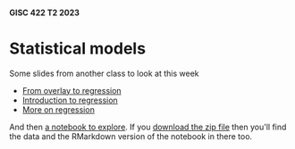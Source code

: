 #### GISC 422 T2 2023
# Statistical models
Some slides from another class to look at this week

+ [From overlay to regression](https://dosull.github.io/Geog315/slides/from-overlay-to-regression/)
+ [Introduction to regression](https://dosull.github.io/Geog315/slides/regression/)
+ [More on regression](https://dosull.github.io/Geog315/slides/more-on-regression/)

And then [a notebook to explore](statistical-models.md). If you [download the zip file](statistical-models.zip?raw=true) then you'll find the data and the RMarkdown version of the notebook in there too.
